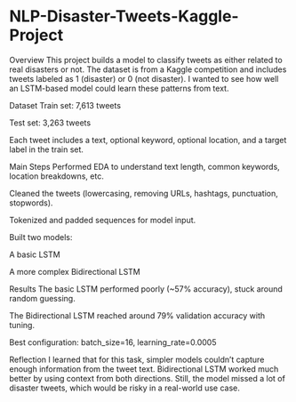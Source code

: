 # NLP-Disaster-Tweets-Kaggle-Project
Overview
This project builds a model to classify tweets as either related to real disasters or not. The dataset is from a Kaggle competition and includes tweets labeled as 1 (disaster) or 0 (not disaster). I wanted to see how well an LSTM-based model could learn these patterns from text.

Dataset
Train set: 7,613 tweets

Test set: 3,263 tweets

Each tweet includes a text, optional keyword, optional location, and a target label in the train set.

Main Steps
Performed EDA to understand text length, common keywords, location breakdowns, etc.

Cleaned the tweets (lowercasing, removing URLs, hashtags, punctuation, stopwords).

Tokenized and padded sequences for model input.

Built two models:

A basic LSTM

A more complex Bidirectional LSTM

Results
The basic LSTM performed poorly (~57% accuracy), stuck around random guessing.

The Bidirectional LSTM reached around 79% validation accuracy with tuning.

Best configuration: batch_size=16, learning_rate=0.0005

Reflection
I learned that for this task, simpler models couldn’t capture enough information from the tweet text. Bidirectional LSTM worked much better by using context from both directions. Still, the model missed a lot of disaster tweets, which would be risky in a real-world use case.
